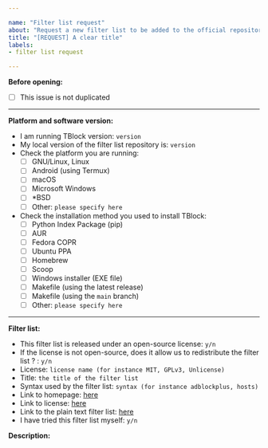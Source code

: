 ```yaml
---

name: "Filter list request"
about: "Request a new filter list to be added to the official repository"
title: "[REQUEST] A clear title"
labels:
- filter list request

---
```


**Before opening:**

<!-- 
Please check this before opening a new issue
-->

- [ ] This issue is not duplicated

---

**Platform and software version:**

- I am running TBlock version: `version`
- My local version of the filter list repository is: `version`
- Check the platform you are running:
  - [ ] GNU/Linux, Linux
  - [ ] Android (using Termux)
  - [ ] macOS
  - [ ] Microsoft Windows
  - [ ] *BSD
  - [ ] Other: `please specify here`
- Check the installation method you used to install TBlock:
  - [ ] Python Index Package (pip)
  - [ ] AUR
  - [ ] Fedora COPR
  - [ ] Ubuntu PPA
  - [ ] Homebrew
  - [ ] Scoop
  - [ ] Windows installer (EXE file)
  - [ ] Makefile (using the latest release)
  - [ ] Makefile (using the `main` branch)
  - [ ] Other: `please specify here`

---

**Filter list:**
<!-- 
Please provide a clear and concise descrption below
-->

- This filter list is released under an open-source license: `y/n`
- If the license is not open-source, does it allow us to redistribute the filter list ? : `y/n`
- License: `license name (for instance MIT, GPLv3, Unlicense)`
- Title: `the title of the filter list`
- Syntax used by the filter list: `syntax (for instance adblockplus, hosts)`
- Link to homepage: [here](#)
- Link to license: [here](#)
- Link to the plain text filter list: [here](#)
- I have tried this filter list myself: `y/n`

**Description:**
<!-- 
Please provide a clear and concise descrption about the purpose of this filter list, what it does, and why it would be useuful to have it available in TBlock's official repository
-->
